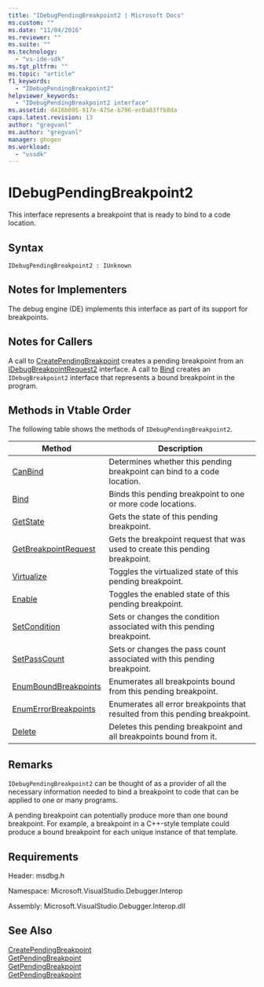 ```yaml
---
title: "IDebugPendingBreakpoint2 | Microsoft Docs"
ms.custom: ""
ms.date: "11/04/2016"
ms.reviewer: ""
ms.suite: ""
ms.technology: 
  - "vs-ide-sdk"
ms.tgt_pltfrm: ""
ms.topic: "article"
f1_keywords: 
  - "IDebugPendingBreakpoint2"
helpviewer_keywords: 
  - "IDebugPendingBreakpoint2 interface"
ms.assetid: d416b095-917e-475e-b796-ec0a03ffb8da
caps.latest.revision: 13
author: "gregvanl"
ms.author: "gregvanl"
manager: ghogen
ms.workload: 
  - "vssdk"
---
```

# IDebugPendingBreakpoint2
This interface represents a breakpoint that is ready to bind to a code location.  
  
## Syntax  
  
```  
IDebugPendingBreakpoint2 : IUnknown  
```  
  
## Notes for Implementers  
 The debug engine (DE) implements this interface as part of its support for breakpoints.  
  
## Notes for Callers  
 A call to [CreatePendingBreakpoint](../../../extensibility/debugger/reference/idebugengine2-creatependingbreakpoint.md) creates a pending breakpoint from an [IDebugBreakpointRequest2](../../../extensibility/debugger/reference/idebugbreakpointrequest2.md) interface. A call to [Bind](../../../extensibility/debugger/reference/idebugpendingbreakpoint2-bind.md) creates an `IDebugBreakpoint2` interface that represents a bound breakpoint in the program.  
  
## Methods in Vtable Order  
 The following table shows the methods of `IDebugPendingBreakpoint2`.  
  
|Method|Description|  
|------------|-----------------|  
|[CanBind](../../../extensibility/debugger/reference/idebugpendingbreakpoint2-canbind.md)|Determines whether this pending breakpoint can bind to a code location.|  
|[Bind](../../../extensibility/debugger/reference/idebugpendingbreakpoint2-bind.md)|Binds this pending breakpoint to one or more code locations.|  
|[GetState](../../../extensibility/debugger/reference/idebugpendingbreakpoint2-getstate.md)|Gets the state of this pending breakpoint.|  
|[GetBreakpointRequest](../../../extensibility/debugger/reference/idebugpendingbreakpoint2-getbreakpointrequest.md)|Gets the breakpoint request that was used to create this pending breakpoint.|  
|[Virtualize](../../../extensibility/debugger/reference/idebugpendingbreakpoint2-virtualize.md)|Toggles the virtualized state of this pending breakpoint.|  
|[Enable](../../../extensibility/debugger/reference/idebugpendingbreakpoint2-enable.md)|Toggles the enabled state of this pending breakpoint.|  
|[SetCondition](../../../extensibility/debugger/reference/idebugpendingbreakpoint2-setcondition.md)|Sets or changes the condition associated with this pending breakpoint.|  
|[SetPassCount](../../../extensibility/debugger/reference/idebugpendingbreakpoint2-setpasscount.md)|Sets or changes the pass count associated with this pending breakpoint.|  
|[EnumBoundBreakpoints](../../../extensibility/debugger/reference/idebugpendingbreakpoint2-enumboundbreakpoints.md)|Enumerates all breakpoints bound from this pending breakpoint.|  
|[EnumErrorBreakpoints](../../../extensibility/debugger/reference/idebugpendingbreakpoint2-enumerrorbreakpoints.md)|Enumerates all error breakpoints that resulted from this pending breakpoint.|  
|[Delete](../../../extensibility/debugger/reference/idebugpendingbreakpoint2-delete.md)|Deletes this pending breakpoint and all breakpoints bound from it.|  
  
## Remarks  
 `IDebugPendingBreakpoint2` can be thought of as a provider of all the necessary information needed to bind a breakpoint to code that can be applied to one or many programs.  
  
 A pending breakpoint can potentially produce more than one bound breakpoint. For example, a breakpoint in a C++-style template could produce a bound breakpoint for each unique instance of that template.  
  
## Requirements  
 Header: msdbg.h  
  
 Namespace: Microsoft.VisualStudio.Debugger.Interop  
  
 Assembly: Microsoft.VisualStudio.Debugger.Interop.dll  
  
## See Also  
 [CreatePendingBreakpoint](../../../extensibility/debugger/reference/idebugengine2-creatependingbreakpoint.md)   
 [GetPendingBreakpoint](../../../extensibility/debugger/reference/idebugbreakpointboundevent2-getpendingbreakpoint.md)   
 [GetPendingBreakpoint](../../../extensibility/debugger/reference/idebugboundbreakpoint2-getpendingbreakpoint.md)   
 [GetPendingBreakpoint](../../../extensibility/debugger/reference/idebugerrorbreakpoint2-getpendingbreakpoint.md)
